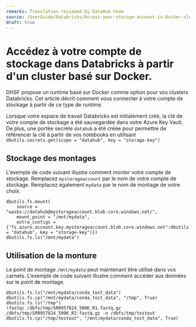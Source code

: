 ```yaml
---
remarks: Translation reviewed by DataHub team
source: /UserGuide/Databricks/Access-your-storage-account-in-Docker-cluster.md
draft: true
---
```


# Accédez à votre compte de stockage dans Databricks à partir d'un cluster basé sur Docker.

DHSF propose un runtime basé sur Docker comme option pour vos clusters Databricks. Cet article décrit comment vous connecter à votre compte de stockage à partir de ce type de runtime.

Lorsque votre espace de travail Databricks est initialement créé, la clé de votre compte de stockage a été sauvegardée dans votre Azure Key Vault. De plus, une portée secrète `datahub` a été créée pour permettre de référencer la clé à partir de vos notebooks en utilisant `dbutils.secrets.get(scope = "datahub", key = "storage-key")`


## Stockage des montages
L'exemple de code suivant illustre comment monter votre compte de stockage. Remplacez `mystorageaccount` par le nom de votre compte de stockage. Remplacez également `mydata` par le nom de montage de votre choix.

```
dbutils.fs.mount(
    source = "wasbs://datahub@mystorageaccount.blob.core.windows.net/",
    mount_point = "/mnt/mydata",
    extra_configs = {"fs.azure.account.key.mystorageaccount.blob.core.windows.net":dbutils.secrets.get(scope = "datahub", key = "storage-key")})
dbutils.fs.ls("/mnt/mydata")
```

## Utilisation de la monture

Le point de montage `/mnt/mydata` peut maintenant être utilisé dans vos carnets. L'exemple de code suivant illustre comment accéder aux données sur le point de montage.

```
dbutils.fs.ls("/mnt/mydata/conda_test_data")
dbutils.fs.cp("/mnt/mydata/conda_test_data", "/tmp", True)
dbutils.fs.ls("/tmp")
!fastqc /dbfs/tmp/SRR957824_500K_R1.fastq.gz /dbfs/tmp/SRR957824_500K_R2.fastq.gz -o /dbfs/tmp/testout
dbutils.fs.cp("/tmp/testout", "/mnt/mydata/conda_test_data", True)
```
